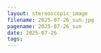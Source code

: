 ```yaml
---
layout: stereoscopic_image
filename: 2025-07-26_sun.jpg
pagename: 2025-07-26_sun
date: 2025-07-26
tags:
---
```


